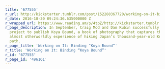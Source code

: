 ```yaml
---
title: '677555'
r_url: http://kickstarter.tumblr.com/post/152260367720/working-on-it-binding-koya-bound
r_date: 2016-10-30 09:24:36.635000000 Z
r_wrapped_url: https://www.reading.am/p/4tpZ/http://kickstarter.tumblr.com/post/152260367720/working-on-it-binding-koya-bound
r_page_description: In September, Craig Mod and Dan Rubin successfully funded their
  project to publish Koya Bound, a book of photography that captures the serene and
  almost otherworldly experience of hiking Japan’s thousand-year-old Kumano Kodo pilgrimage
  path. 
r_page_title: 'Working on It: Binding “Koya Bound”'
r_title: 'Working on It: Binding “Koya Bound”'
r_id: '677555'
r_page_id: '496161'
---
```


